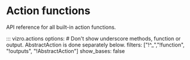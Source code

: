 # Action functions
<!-- vale off -->

API reference for all built-in action functions.

::: vizro.actions
    options:
     # Don't show underscore methods, function or output. AbstractAction is done separately below.
      filters: ["!^_","!function", "!outputs", "!AbstractAction"]
      show_bases: false

<!--
TODO-AV2 D 5: uncomment the below and remove `show_bases: false` from above when AbstractAction becomes public.
::: vizro.actions.AbstractAction
-->

<!-- vale on -->
